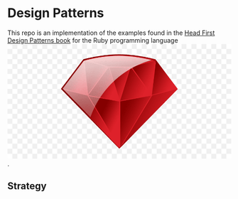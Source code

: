 # Design Patterns

This repo is an implementation of the examples found in the [Head First Design Patterns book](https://www.oreilly.com/library/view/head-first-design/9781492077992/) for the Ruby programming language ![ruby](/imgs/ruby.png).

## Strategy